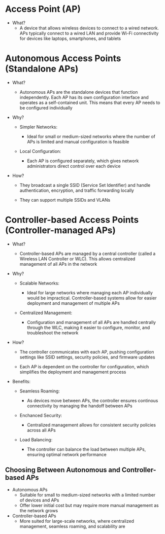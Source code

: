 # Access Point (AP)
- What?
	- A device that allows wireless devices to connect to a wired network. APs typically connect to a wired LAN and provide Wi-Fi connectivity for devices like laptops, smartphones, and tablets

# Autonomous Access Points (Standalone APs)
- What?
	- Autonomous APs are the standalone devices that function independently. Each AP has its own configuration interface and operates as a self-contained unit. This means that every AP needs to be configured individually
	
- Why?
	- Simpler Networks:
		- Ideal for small or medium-sized networks where the number of APs is limited and manual configuration is feasible
		
	- Local Configuration:
		- Each AP is configured separately, which gives network administrators direct control over each device
		
- How?
	- They broadcast a single SSID (Service Set Identifier) and handle authentication, encryption, and traffic forwarding locally
	
	- They can support multiple SSIDs and VLANs

# Controller-based Access Points (Controller-managed APs)
- What?
	- Controller-based APs are managed by a central controller (called a Wireless LAN Controller or WLC). This allows centralized management of all APs in the network
- Why?
	- Scalable Networks:
		- Ideal for large networks where managing each AP individually would be impractical. Controller-based systems allow for easier deployment and management of multiple APs
		
	- Centralized Management:
		- Configuration and management of all APs are handled centrally through the WLC, making it easier to configure, monitor, and troubleshoot the network
		
- How?
	- The controller communicates with each AP, pushing configuration settings like SSID settings, security policies, and firmware updates
	
	- Each AP is dependent on the controller for configuration, which simplifies the deployment and management process
	
- Benefits:
	- Seamless Roaming:
		- As devices move between APs, the controller ensures continous connectivity by managing the handoff between APs
		
	- Enchanced Security:
		- Centralized management allows for consistent security policies across all APs
		
	- Load Balancing:
		- The controller can balance the load between multiple APs, ensuring optimal network performance

## Choosing Between Autonomous and Controller-based APs
- Autonomous APs
	- Suitable for small to medium-sized networks with a limited number of devices and APs
	- Offer lower initial cost but may require more manual management as the network grows
- Controller-based APs
	- More suited for large-scale networks, where centralized management, seamless roaming, and scalability are